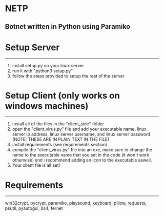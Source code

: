 # NETP
Botnet written in Python using Paramiko
------------------------------------------------------------

# Setup Server
------------------------------------------------------------
1. install setup.py on your linux server
2. run it with "python3 setup.py"
3. follow the steps provided to setup the rest of the server

# Setup Client (only works on windows machines)
------------------------------------------------------------
1. install all of the files in the "client_side" folder
2. open the "client_virus.py" file and add your executable name, linux server ip address, linux server username, and linux server password (NOTE: THESE ARE IN PLAIN TEXT IN THE FILE)
3. install requirements (see requirements section)
4. compile the "client_virus.py" file into an exe, make sure to change the name to the executable name that you set in the code (it won't work otherwise) and i recommend adding an icon to the executable aswell.
5. Your client file is all set!

# Requirements
------------------------------------------------------------
win32crypt, pycrypt, paramiko, playsound, keyboard, pillow, requests, psutil, pyautogui, bs4, fernet
